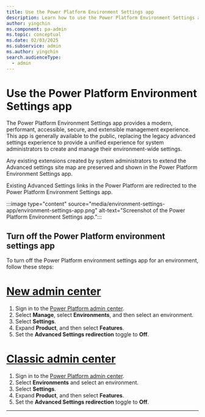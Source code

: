 ```yaml
---
title: Use the Power Platform Environment Settings app
description: Learn how to use the Power Platform Environment Settings app.
author: yingchin
ms.component: pa-admin
ms.topic: conceptual
ms.date: 02/03/2025
ms.subservice: admin
ms.author: yingchin
search.audienceType: 
  - admin
---
```

# Use the Power Platform Environment Settings app

The Power Platform Environment Settings app provides a modern, performant, accessible, secure, and extensible management experience. This app is generally available to the public, replacing the legacy advanced settings experience to provide a unified experience for system administrators to create and manage their environment-wide settings.

Any existing extensions created by system administrators to extend the Advanced settings site map are preserved and shown in the Power Platform Environment Settings app.

Existing Advanced Settings links in the Power Platform are redirected to the Power Platform Environment Settings app.

:::image type="content" source="media/environment-settings-app/environment-settings-app.png" alt-text="Screenshot of the Power Platform Environment Settings app.":::

## Turn off the Power Platform environment settings app

To turn off the Power Platform environment settings app for an environment, follow these steps:

# [New admin center](#tab/new)

1. Sign in to the [Power Platform admin center](https://admin.powerplatform.microsoft.com/).
1. Select **Manage**, select **Environments**, and then select an environment.
1. Select **Settings**.
1. Expand **Product**, and then select **Features**.
1. Set the **Advanced Settings redirection** toggle to **Off**.

# [Classic admin center](#tab/classic)

1. Sign in to the [Power Platform admin center](https://admin.powerplatform.microsoft.com/).
1. Select **Environments** and select an environment.
1. Select **Settings**.
1. Expand **Product**, and then select **Features**.
1. Set the **Advanced Settings redirection** toggle to **Off**.

---
